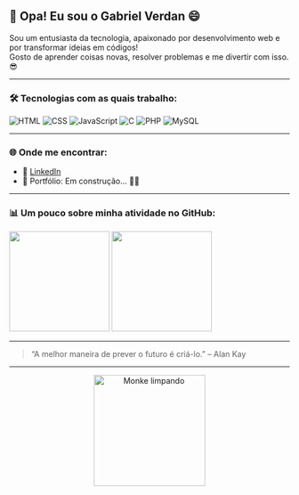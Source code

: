 ## 👋 Opa! Eu sou o Gabriel Verdan 😄

Sou um entusiasta da tecnologia, apaixonado por desenvolvimento web e por transformar ideias em códigos!  
Gosto de aprender coisas novas, resolver problemas e me divertir com isso. 😎

---

### 🛠️ Tecnologias com as quais trabalho:

![HTML](https://img.shields.io/badge/-HTML5-E34F26?style=flat&logo=html5&logoColor=fff)
![CSS](https://img.shields.io/badge/-CSS3-1572B6?style=flat&logo=css3)
![JavaScript](https://img.shields.io/badge/-JavaScript-F7DF1E?style=flat&logo=javascript&logoColor=000)
![C](https://img.shields.io/badge/-C-00599C?style=flat&logo=c&logoColor=fff)
![PHP](https://img.shields.io/badge/-PHP-777BB4?style=flat&logo=php&logoColor=fff)
![MySQL](https://img.shields.io/badge/-MySQL-4479A1?style=flat&logo=mysql&logoColor=fff)

---

### 🌐 Onde me encontrar:

- 💼 [LinkedIn](https://www.linkedin.com/in/gabriel-verdan-418129312/)
- 🚧 Portfólio: Em construção... 👷‍♂️

---

### 📊 Um pouco sobre minha atividade no GitHub:

<img height="180em" src="https://github-readme-stats.vercel.app/api?username=GVerdans&theme=neon&show_icons=true">
<img height="180em" src="https://github-readme-stats.vercel.app/api/top-langs/?username=GVerdans&theme=neon&show_icons=true">

---

> “A melhor maneira de prever o futuro é criá-lo.” – Alan Kay

---

<div align="center">
  <img src="monke.gif" alt="Monke limpando" width="200"/>
</div>

